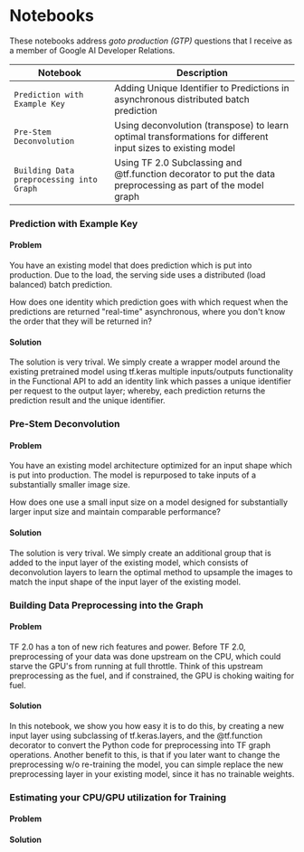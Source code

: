 # Notebooks

These notebooks address *goto production (GTP)* questions that I receive as a member of Google AI Developer Relations. 

| Notebook                              | Description   |
| ------------------------------------- | ------------- |
| `Prediction with Example Key`         | Adding Unique Identifier to Predictions in asynchronous distributed batch prediction |
| `Pre-Stem Deconvolution`              | Using deconvolution (transpose) to learn optimal transformations for different input sizes to existing model |
| `Building Data preprocessing into Graph` | Using TF 2.0 Subclassing and @tf.function decorator to put the data preprocessing as part of the model graph |

### Prediction with Example Key

#### Problem

You have an existing model that does prediction which is put into production. Due to the load, the serving side uses a distributed (load balanced) batch prediction. 

How does one identity which prediction goes with which request when the predictions are returned "real-time" asynchronous, where you don't know the order that they will be returned in?

#### Solution

The solution is very trival. We simply create a wrapper model around the existing pretrained model using tf.keras multiple inputs/outputs functionality in the Functional API to add an identity link which passes a unique identifier per request to the output layer; whereby, each prediction returns the prediction result and the unique identifier.

### Pre-Stem Deconvolution

#### Problem

You have an existing model architecture optimized for an input shape which is put into production. The model is repurposed to take inputs of a substantially smaller image size. 

How does one use a small input size on a model designed for substantially larger input size and maintain comparable performance?

#### Solution

The solution is very trival. We simply create an additional group that is added to the input layer of the existing model, which consists of deconvolution layers to learn the optimal method to upsample the images to match the input shape of the input layer of the existing model.

### Building Data Preprocessing into the Graph

#### Problem

TF 2.0 has a ton of new rich features and power. Before TF 2.0, preprocessing of your data was done upstream on the CPU, which could starve the GPU's from running at full throttle. Think of this upstream preprocessing as the fuel, and if constrained, the GPU is choking waiting for fuel.

#### Solution

In this notebook, we show you how easy it is to do this, by creating a new input layer using subclassing of tf.keras.layers, and the @tf.function decorator to convert the Python code for preprocessing into TF graph operations. Another benefit to this, is that if you later want to change the preprocessing w/o re-training the model, you can simple replace the new preprocessing layer in your existing model, since it has no trainable weights.

### Estimating your CPU/GPU utilization for Training

#### Problem

#### Solution


